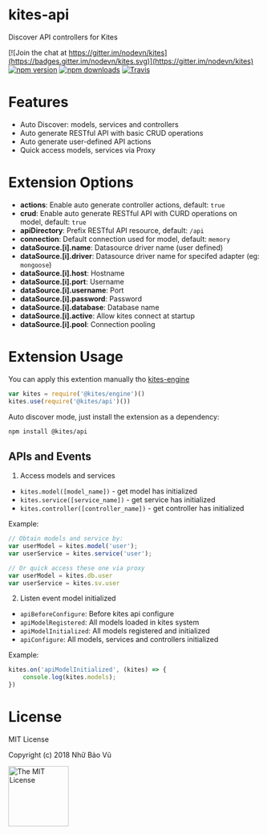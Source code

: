 # kites-api

Discover API controllers for Kites

[![Join the chat at https://gitter.im/nodevn/kites](https://badges.gitter.im/nodevn/kites.svg)](https://gitter.im/nodevn/kites)
[![npm version](https://img.shields.io/npm/v/@kites/api.svg?style=flat)](https://www.npmjs.com/package/@kites/api)
[![npm downloads](https://img.shields.io/npm/dm/@kites/api.svg)](https://www.npmjs.com/package/@kites/api)
[![Travis](https://travis-ci.org/vunb/kites-api.svg?branch=stable)](https://travis-ci.org/vunb/kites-api)

# Features

* Auto Discover: models, services and controllers
* Auto generate RESTful API with basic CRUD operations
* Auto generate user-defined API actions
* Quick access models, services via Proxy

Extension Options
=================

* **actions**: Enable auto generate controller actions, default: `true`
* **crud**: Enable auto generate RESTful API with CURD operations on model, default: `true`
* **apiDirectory**: Prefix RESTful API resource, default: `/api`
* **connection**: Default connection used for model, default: `memory`
* **dataSource.[i].name**: Datasource driver name (user defined)
* **dataSource.[i].driver**: Datasource driver name for specifed adapter (eg: `mongoose`)
* **dataSource.[i].host**: Hostname
* **dataSource.[i].port**: Username
* **dataSource.[i].username**: Port
* **dataSource.[i].password**: Password
* **dataSource.[i].database**: Database name
* **dataSource.[i].active**: Allow kites connect at startup
* **dataSource.[i].pool**: Connection pooling

Extension Usage
===============

You can apply this extention manually tho [kites-engine](https://github.com/vunb/kites-engine)

```js
var kites = require('@kites/engine')()
kites.use(require('@kites/api')())
```

Auto discover mode, just install the extension as a dependency:

```bash
npm install @kites/api
```

## APIs and Events

1. Access models and services

* `kites.model([model_name])` - get model has initialized
* `kites.service([service_name])` - get service has initialized
* `kites.controller([controller_name])` - get controller has initialized

Example:

```js
// Obtain models and service by:
var userModel = kites.model('user');
var userService = kites.service('user');

// Or quick access these one via proxy
var userModel = kites.db.user
var userService = kites.sv.user
```

2. Listen event model initialized

* `apiBeforeConfigure`: Before kites api configure
* `apiModelRegistered`: All models loaded in kites system
* `apiModelInitialized`: All models registered and initialized
* `apiConfigure`: All models, services and controllers initialized

Example:

```js
kites.on('apiModelInitialized', (kites) => {
    console.log(kites.models);
})
```

# License

MIT License

Copyright (c) 2018 Nhữ Bảo Vũ

<a rel="license" href="./LICENSE" target="_blank"><img alt="The MIT License" style="border-width:0;" width="120px" src="https://raw.githubusercontent.com/hsdt/styleguide/master/images/ossninja.svg?sanitize=true" /></a>
